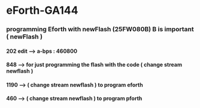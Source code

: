 # eForth-GA144
### programming Eforth with newFlash (25FW080B) B is important (  newFlash )
#### 202 edit --> a-bps  : 460800
#### 848 --> for just programming the flash with the code ( change stream newflash )
#### 1190 --> ( change stream newflash ) to program eforth
#### 460 -->  ( change stream newflash ) to program pforth



